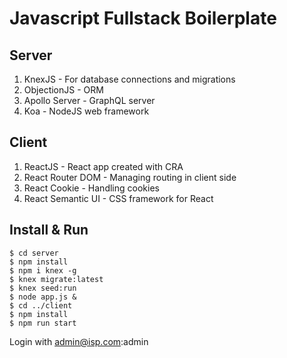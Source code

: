 # Javascript Fullstack Boilerplate

## Server
1. KnexJS - For database connections and migrations
2. ObjectionJS - ORM
3. Apollo Server - GraphQL server
4. Koa - NodeJS web framework

## Client
1. ReactJS - React app created with CRA
2. React Router DOM - Managing routing in client side
3. React Cookie - Handling cookies
4. React Semantic UI - CSS framework for React

## Install & Run
```
$ cd server
$ npm install
$ npm i knex -g
$ knex migrate:latest
$ knex seed:run
$ node app.js &
$ cd ../client
$ npm install
$ npm run start
```

Login with admin@isp.com:admin
